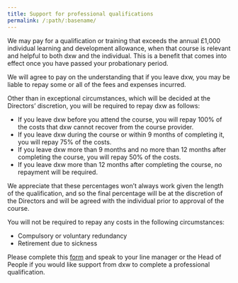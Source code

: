 ```yaml
---
title: Support for professional qualifications
permalink: /:path/:basename/
---
```


We may pay for a qualification or training that exceeds the annual £1,000
individual learning and development allowance, when that course is relevant and
helpful to both dxw and the individual. This is a benefit that comes into effect
once you have passed your probationary period.

We will agree to pay on the understanding that if you leave dxw, you may be
liable to repay some or all of the fees and expenses incurred.

Other than in exceptional circumstances, which will be decided at the Directors’
discretion, you will be required to repay dxw as follows:

* If you leave dxw before you attend the course, you will repay 100% of the
  costs that dxw cannot recover from the course provider.
* If you leave dxw during the course or within 9 months of completing it, you
  will repay 75% of the costs.
* If you leave dxw more than 9 months and no more than 12 months after
  completing the course, you will repay 50% of the costs.
* If you leave dxw more than 12 months after completing the course, no repayment
  will be required.

We appreciate that these percentages won’t always work given the length of the
qualification, and so the final percentage will be at the discretion of the
Directors and will be agreed with the individual prior to approval of the
course.

You will not be required to repay any costs in the following circumstances:

* Compulsory or voluntary redundancy
* Retirement due to sickness

Please complete this
[form](https://docs.google.com/document/d/1gkK8L345gmmHFjqxduz5hvHyRvejMJd_rVNXQtZLrQE/edit)
and speak to your line manager or the Head of People if you would like support
from dxw to complete a professional qualification.